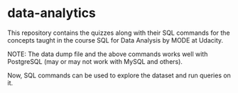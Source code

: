 # data-analytics



This repository contains the quizzes along with their SQL commands for the concepts taught in the course SQL for Data Analysis by MODE at Udacity. 
   

NOTE: The data dump file and the above commands works well with PostgreSQL (may or may not work with MySQL and others).

Now, SQL commands can be used to explore the dataset and run queries on it.


